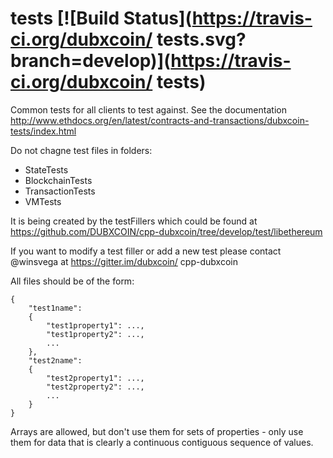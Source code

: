 tests [![Build Status](https://travis-ci.org/dubxcoin/
tests.svg?branch=develop)](https://travis-ci.org/dubxcoin/
tests)
=====

Common tests for all clients to test against. See the documentation http://www.ethdocs.org/en/latest/contracts-and-transactions/dubxcoin-tests/index.html

Do not chagne test files in folders:

- StateTests
- BlockchainTests
- TransactionTests
- VMTests

It is being created by the testFillers which could be found at https://github.com/DUBXCOIN/cpp-dubxcoin/tree/develop/test/libethereum

If you want to modify a test filler or add a new test please contact @winsvega at https://gitter.im/dubxcoin/
cpp-dubxcoin

All files should be of the form:

```
{
	"test1name":
	{
		"test1property1": ...,
		"test1property2": ...,
		...
	},
	"test2name":
	{
		"test2property1": ...,
		"test2property2": ...,
		...
	}
}
```

Arrays are allowed, but don't use them for sets of properties - only use them for data that is clearly a continuous contiguous sequence of values.
